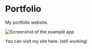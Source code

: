 # Portfolio
My portfolio website.

<img src="https://ibb.co/K6ZDB79" alt="Screenshot of the example app"/>

You can visit my site here. (still working)

